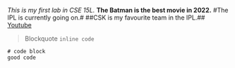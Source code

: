 *This is my first lab in CSE 15L.*
**The Batman is the best movie in 2022.**
#The IPL is currently going on.#
##CSK is my favourite team in the IPL.##
[Youtube](http://youtube.com)
> Blockquote
`inline code`
```
# code block
good code
```
